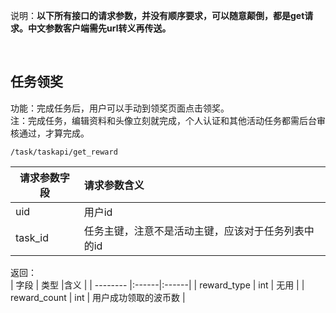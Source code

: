说明：**以下所有接口的请求参数，并没有顺序要求，可以随意颠倒，都是get请求。中文参数客户端需先url转义再传送。**


<br> 

## 任务领奖

功能：完成任务后，用户可以手动到领奖页面点击领奖。  
注：完成任务，编辑资料和头像立刻就完成，个人认证和其他活动任务都需后台审核通过，才算完成。
~~~
/task/taskapi/get_reward
~~~
| 请求参数字段        | 请求参数含义  |
| -------- |:------|
|uid         |  用户id|
|task_id     |  任务主键，注意不是活动主键，应该对于任务列表中的id |

返回：   
| 字段        | 类型 |含义  |
| -------- |:------|:------|
| reward_type | int    | 无用 |
| reward_count | int    | 用户成功领取的波币数 |










